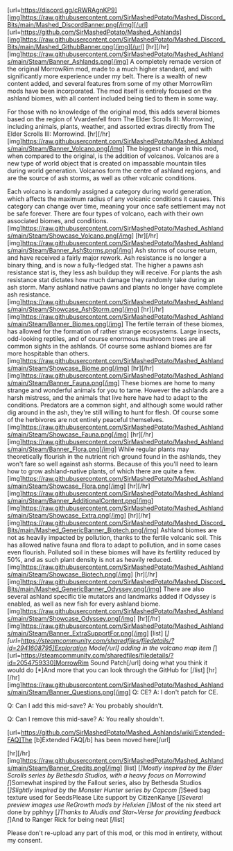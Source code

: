 [url=https://discord.gg/cRWRAgnKP9][img]https://raw.githubusercontent.com/SirMashedPotato/Mashed_Discord_Bits/main/Mashed_DiscordBanner.png[/img][/url]
[url=https://github.com/SirMashedPotato/Mashed_Ashlands][img]https://raw.githubusercontent.com/SirMashedPotato/Mashed_Discord_Bits/main/Mashed_GithubBanner.png[/img][/url]
[hr][/hr]
[img]https://raw.githubusercontent.com/SirMashedPotato/Mashed_Ashlands/main/Steam/Banner_Ashlands.png[/img]
A completely remade version of the original MorrowRim mod, made to a much higher standard, and with significantly more experience under my belt. There is a wealth of new content added, and several features from some of my other MorrowRim mods have been incorporated. The mod itself is entirely focused on the ashland biomes, with all content included being tied to them in some way.

For those with no knowledge of the original mod, this adds several biomes based on the region of Vvardenfell from The Elder Scrolls III: Morrowind, including animals, plants, weather, and assorted extras directly from The Elder Scrolls III: Morrowind.
[hr][/hr]
[img]https://raw.githubusercontent.com/SirMashedPotato/Mashed_Ashlands/main/Steam/Banner_Volcano.png[/img]
The biggest change in this mod, when compared to the original, is the addition of volcanos. Volcanos are a new type of world object that is created on impassable mountain tiles during world generation. Volcanos form the centre of ashland regions, and are the source of ash storms, as well as other volcanic conditions. 

Each volcano is randomly assigned a category during world generation, which affects the maximum radius of any volcanic conditions it causes. This category can change over time, meaning your once safe settlement may not be safe forever. There are four types of volcano, each with their own associated biomes, and conditions.
[img]https://raw.githubusercontent.com/SirMashedPotato/Mashed_Ashlands/main/Steam/Showcase_Volcano.png[/img]
[hr][/hr]
[img]https://raw.githubusercontent.com/SirMashedPotato/Mashed_Ashlands/main/Steam/Banner_AshStorms.png[/img]
Ash storms of course return, and have received a fairly major rework. Ash resistance is no longer a binary thing, and is now a fully-fledged stat. The higher a pawns ash resistance stat is, they less ash buildup they will receive. For plants the ash resistance stat dictates how much damage they randomly take during an ash storm. Many ashland native pawns and plants no longer have complete ash resistance.
[img]https://raw.githubusercontent.com/SirMashedPotato/Mashed_Ashlands/main/Steam/Showcase_AshStorm.png[/img]
[hr][/hr]
[img]https://raw.githubusercontent.com/SirMashedPotato/Mashed_Ashlands/main/Steam/Banner_Biomes.png[/img]
The fertile terrain of these biomes, has allowed for the formation of rather strange ecosystems. Large insects, odd-looking reptiles, and of course enormous mushroom trees are all common sights in the ashlands. Of course some ashland biomes are far more hospitable than others.
[img]https://raw.githubusercontent.com/SirMashedPotato/Mashed_Ashlands/main/Steam/Showcase_Biome.png[/img]
[hr][/hr]
[img]https://raw.githubusercontent.com/SirMashedPotato/Mashed_Ashlands/main/Steam/Banner_Fauna.png[/img]
These biomes are home to many strange and wonderful animals for you to tame. However the ashlands are a harsh mistress, and the animals that live here have had to adapt to the conditions. Predators are a common sight, and although some would rather dig around in the ash, they're still willing to hunt for flesh. Of course some of the herbivores are not entirely peaceful themselves.
[img]https://raw.githubusercontent.com/SirMashedPotato/Mashed_Ashlands/main/Steam/Showcase_Fauna.png[/img]
[hr][/hr]
[img]https://raw.githubusercontent.com/SirMashedPotato/Mashed_Ashlands/main/Steam/Banner_Flora.png[/img]
While regular plants may theoretically flourish in the nutrient rich ground found in the ashlands, they won't fare so well against ash storms. Because of this you'll need to learn how to grow ashland-native plants, of which there are quite a few.
[img]https://raw.githubusercontent.com/SirMashedPotato/Mashed_Ashlands/main/Steam/Showcase_Flora.png[/img]
[hr][/hr]
[img]https://raw.githubusercontent.com/SirMashedPotato/Mashed_Ashlands/main/Steam/Banner_AdditionalContent.png[/img]
[img]https://raw.githubusercontent.com/SirMashedPotato/Mashed_Ashlands/main/Steam/Showcase_Extra.png[/img]
[hr][/hr]
[img]https://raw.githubusercontent.com/SirMashedPotato/Mashed_Discord_Bits/main/Mashed_GenericBanner_Biotech.png[/img]
Ashland biomes are not as heavily impacted by pollution, thanks to the fertile volcanic soil. This has allowed native fauna and flora to adapt to pollution, and in some cases even flourish. Polluted soil in these biomes will have its fertility reduced by 50%, and as such plant density is not as heavily reduced.
[img]https://raw.githubusercontent.com/SirMashedPotato/Mashed_Ashlands/main/Steam/Showcase_Biotech.png[/img]
[hr][/hr]
[img]https://raw.githubusercontent.com/SirMashedPotato/Mashed_Discord_Bits/main/Mashed_GenericBanner_Odyssey.png[/img]
There are also several ashland specific tile mutators and landmarks added if Odyssey is enabled, as well as new fish for every ashland biome.
[img]https://raw.githubusercontent.com/SirMashedPotato/Mashed_Ashlands/main/Steam/Showcase_Odyssey.png[/img]
[hr][/hr]
[img]https://raw.githubusercontent.com/SirMashedPotato/Mashed_Ashlands/main/Steam/Banner_ExtraSupportFor.png[/img]
[list]
[*][url=https://steamcommunity.com/sharedfiles/filedetails/?id=2941608795]Exploration Mode[/url] adding in the volcano map item
[*][url=https://steamcommunity.com/sharedfiles/filedetails/?id=2054759330]MorrowRim Sound Patch[/url] doing what you think it would do
[*]And more that you can look through the GitHub for
[/list]
[hr][/hr]
[img]https://raw.githubusercontent.com/SirMashedPotato/Mashed_Ashlands/main/Steam/Banner_Questions.png[/img]
Q: CE?
A: I don't patch for CE.

Q: Can I add this mid-save?
A: You probably shouldn't.

Q: Can I remove this mid-save?
A: You really shouldn't.

[url=https://github.com/SirMashedPotato/Mashed_Ashlands/wiki/Extended-FAQ]The [b]Extended FAQ[/b] has been moved here[/url]

[hr][/hr]
[img]https://raw.githubusercontent.com/SirMashedPotato/Mashed_Ashlands/main/Steam/Banner_Credits.png[/img]
[list]
[*]Mostly inspired by the Elder Scrolls series by Bethesda Studios, with a heavy focus on Morrowind
[*]Somewhat inspired by the Fallout series, also by Bethesda Studios
[*]Slightly inspired by the Monster Hunter series by Capcom
[*]Seed bag texture used for SeedsPlease Lite support by CitizenKanye
[*]Several preview images use ReGrowth mods by Helixien
[*]Most of the nix steed art done by pphhyy
[*]Thanks to Aludis and Star~Verse for providing feedback
[*]And to Ranger Rick for being neat
[/list]

Please don't re-upload any part of this mod, or this mod in entirety, without my consent.